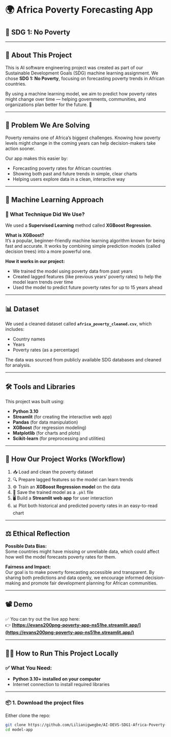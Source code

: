 # 🌍 Africa Poverty Forecasting App  

## 📌 SDG 1: No Poverty  

---

## 📖 About This Project  
  

This is AI software engineering project was created as part of our Sustainable Development Goals (SDG) machine learning assignment. We chose **SDG 1: No Poverty**, focusing on forecasting poverty trends in African countries.  

By using a machine learning model, we aim to predict how poverty rates might change over time — helping governments, communities, and organizations plan better for the future. 🌱  

---

## 🎯 Problem We Are Solving  

Poverty remains one of Africa’s biggest challenges. Knowing how poverty levels might change in the coming years can help decision-makers take action sooner.

Our app makes this easier by:
- Forecasting poverty rates for African countries  
- Showing both past and future trends in simple, clear charts  
- Helping users explore data in a clean, interactive way  

---

## 🧠 Machine Learning Approach  

### 📌 What Technique Did We Use?  

We used a **Supervised Learning** method called **XGBoost Regression**.  

**What is XGBoost?**  
It’s a popular, beginner-friendly machine learning algorithm known for being fast and accurate. It works by combining simple prediction models (called decision trees) into a more powerful one.

**How it works in our project:**
- We trained the model using poverty data from past years
- Created lagged features (like previous years’ poverty rates) to help the model learn trends over time  
- Used the model to predict future poverty rates for up to 15 years ahead  

---

## 📊 Dataset  

We used a cleaned dataset called **`africa_poverty_cleaned.csv`**, which includes:
- Country names  
- Years  
- Poverty rates (as a percentage)  

The data was sourced from publicly available SDG databases and cleaned for analysis.

---

## 🛠️ Tools and Libraries  

This project was built using:
- **Python 3.10**
- **Streamlit** (for creating the interactive web app)
- **Pandas** (for data manipulation)
- **XGBoost** (for regression modeling)
- **Matplotlib** (for charts and plots)
- **Scikit-learn** (for preprocessing and utilities)

---

## 📝 How Our Project Works (Workflow)

1. 📥 Load and clean the poverty dataset  
2. 🔍 Prepare lagged features so the model can learn trends  
3. ⚙️ Train an **XGBoost Regression model** on the data  
4. 💾 Save the trained model as a `.pkl` file  
5. 🖥️ Build a **Streamlit web app** for user interaction  
6. 📊 Plot both historical and predicted poverty rates in an easy-to-read chart  

---

## ⚖️ Ethical Reflection  

**Possible Data Bias:**  
Some countries might have missing or unreliable data, which could affect how well the model forecasts poverty rates for them.

**Fairness and Impact:**  
Our goal is to make poverty forecasting accessible and transparent. By sharing both predictions and data openly, we encourage informed decision-making and promote fair development planning for African communities.

---

## 📽️ Demo  

✅ You can try out the live app here:  
👉 **[https://evans200png-poverty-app-ns51he.streamlit.app/](https://evans200png-poverty-app-ns51he.streamlit.app/)**  

---

## 👨‍💻 How to Run This Project Locally  

### ✅ What You Need:
- **Python 3.10+ installed on your computer**
- Internet connection to install required libraries  

---

### 📦 1. Download the project files  

Either clone the repo:
```bash
git clone https://github.com/Lilianigwegbe/AI-DEVS-SDG1-Africa-Poverty-Forecast-ml.git
cd model-app

